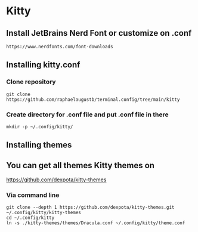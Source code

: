 #  Kitty

## Install JetBrains Nerd Font or customize on .conf
```
https://www.nerdfonts.com/font-downloads
```


## Installing kitty.conf

### Clone repository
```
git clone https://github.com/raphaelaugustb/terminal.config/tree/main/kitty
```


### Create directory for .conf file and put .conf file in there
```
mkdir -p ~/.config/kitty/
```

## Installing themes

## You can get all themes Kitty themes on
https://github.com/dexpota/kitty-themes

### Via command line
```
git clone --depth 1 https://github.com/dexpota/kitty-themes.git ~/.config/kitty/kitty-themes
cd ~/.config/kitty
ln -s ./kitty-themes/themes/Dracula.conf ~/.config/kitty/theme.conf
```
